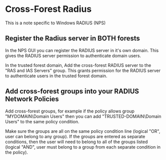 # Cross-Forest Radius

This is a note specific to Windows RADIUS (NPS)

## Register the Radius server in BOTH forests

In the NPS GUI you can register the RADIUS server in it's own domain. 
This gives the RADIUS server permission to authenticate domain users.

In the trusted forest domain, Add the cross-forest RADIUS server to the "RAS and IAS Servers" group. 
This grants permission for the RADIUS server to authenticate users in the trusted forest domain.

## Add cross-forest groups into your RADIUS Network Policies

Add cross-forest groups, for example if the policy allows group "MYDOMAIN\Domain Users"
then you can add "TRUSTED-DOMAIN\Domain Users" to the same policy condition.

Make sure the groups are all on the same policy condition line (logical "OR", user can belong to any group).
If the groups are entered as separate conditions, then the user will need to belong to all of the groups listed
(logical "AND", user must belong to a group from each separate condition in the policy).
